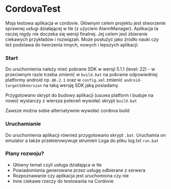 # CordovaTest #

Moja testowa aplikacja w cordovie. Głównym celem projektu jest stworzenie sprawnej usługi działającej w tle (z użyciem AlarmManager).
Aplikacja ta raczej nigdy nie doczeka się wersji finalnej. Jej celem jest zbieranie ciekawych przykładów i rozwiązań. Może posłużyć jako źródło nauki czy też podstawa do tworzenia innych, nowych i lepszych aplikacji.

### Start ###

Do uruchomienia należy mieć pobrane SDK w wersji 5.1.1 (level: 22) - w przeciwnym razie trzeba zmienić w `build.bat` na pobranie odpowiedniej platformy android np. `@6.2.1`
oraz w `config.xml` zmienić `android-targetSdkVersion` na  taką wersję SDK jaką posiadamy.

Przygotowano skrypt do budowy aplikacji (usuwa platform i buduje na nowo)
wystarczy z wiersza poleceń wywołać skrypt `build.bat`

Zawsze można sobie alternatywnie wywołać cordova build

### Uruchamianie ###

Do uruchomienia aplikacji również przygotowano skrypt `.bat`. Uruchamia on emulator a także przekierowywuje strumień Loga do pliku log.txt
`run.bat`

### Plany rozwoju? ###

* Główny temat czyli usługa działająca w tle
* Powiadomienia generowane przez usługę odbierane z serwera
* Rozpoznawanie czy aplikacja jest uruchomiona czy nie
* Inne ciekawe rzeczy do testowania na Cordovie